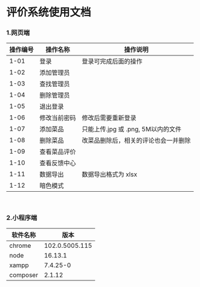 
# 评价系统使用文档


### 1.网页端
|  操作编号 | 操作名称  | 操作说明 |
| ------------ | ------------ | ------------ |
| 1-01  | 登录  | 登录可完成后面的操作 |
| 1-02  | 添加管理员  |  |
| 1-03  | 查找管理员  |  |
| 1-04  | 删除管理员  |  |
| 1-05  | 退出登录  |  |
| 1-06  | 修改当前密码  | 修改后需要重新登录 |
| 1-07  | 添加菜品  | 只能上传.jpg 或 .png, 5M以内的文件 |
| 1-08  | 删除菜品  | 改菜品删除后，相关的评论也会一并删除 |
| 1-09  | 查看菜品评价  |  |
| 1-10  | 查看反馈中心  |  |
| 1-11  | 数据导出  | 数据导出格式为 xlsx |
| 1-12  | 暗色模式  |  |

<br/>

### 2.小程序端
| 软件名称  | 版本  |
| ------------ | ------------ |
| chrome  |  102.0.5005.115  |
| node  |  16.13.1  |
| xampp  | 7.4.25-0  |
| composer  | 2.1.12  |

<!--stackedit_data:
eyJoaXN0b3J5IjpbMTc4MjkzMDg5Ml19
-->
